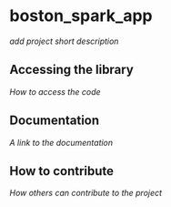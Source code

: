 # boston_spark_app

*add project short description*

## Accessing the library

*How to access the code*

## Documentation

*A link to the documentation*

## How to contribute

*How others can contribute to the project*